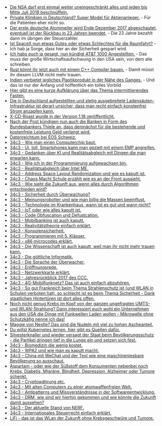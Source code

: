* [Die NSA darf erst einmal weiter uneingeschränkt alles und jeden bis Mitte Juli 2018 beschnüffeln.](https://www.heise.de/newsticker/meldung/US-Kongress-verlaengert-NSA-Befugnis-zur-Massenueberwachung-3927830.html)
* [Private Klinikien in Deutschland? Super Model für Aktienanleger.](https://netzfrauen.org/2017/12/25/54431/) - Für die Patienten eher nicht so.
* [Der erste deutsche Atommeiler wird Ende Dezember 2017 abgeschautet, eventuell ist der Rückbau in 23 Jahren beendet.](https://www.heise.de/newsticker/meldung/Atommeiler-in-Gundremmingen-stellt-Ende-Dezember-den-Betrieb-ein-3927930.html) - Die 23 Jahre bezahlt dann im übrigen der Steuerzahler.
* [Ist SpaceX nun etwas Gutes oder etwas Schlechtes für die Raumfahrt?](https://www.golem.de/news/raumfahrt-2017-wie-spacex-die-branche-in-aufruhr-versetzt-1712-131690.html) - Ich hab ja Sorge, dass hier an der Sicherheit gespart wird.
* [Ich habs euch ja gesagt, nun kündigt AT&T 1000 Angestellten.](https://www.heise.de/newsticker/meldung/Trotz-US-Steuerreform-Kuendigungen-bei-AT-T-3927910.html) - Das muss der große Wirtschaftsaufschwung in den USA sein, von dem alle schreiben.
* [Rust könnt ihr jetzt auch mit einem C++ Compiler bauen.](https://blog.fefe.de/?ts=a4bf9d7d) - Damit müsst ihr diesem LLVM nicht mehr trauen.
* [Indien verbietet jegliches Plastikprodukt in der Nähe des Ganges.](https://netzfrauen.org/2017/12/26/54462/) - Und das ist nur der Anfang und hoffentlich ein tolles Vorbild
* [Hier gibt es eine kurze Aufklärung über das Thema intermittierendes Fasten.](https://www.careelite.de/intermittierendes-fasten-erfahrungen/)
* [Die in Deutschland aufgestellten und stetig ausgebreitete Ladensäulen-Infrastruktur ist derart unsicher, dass man recht einfach konstenfrei Strom anzapfen kann.](https://www.ccc.de/de/updates/2017/e-motor)
* [X-CD-Roast wurde in der Version 1.18 veröffentlicht.](https://www.pro-linux.de/news/1/25466/x-cd-roast-nach-neun-jahren-neue-versionen.html)
* [Nach der Post kündigen nun auch die Banken in Form des Bundesbankers Thiele an, dass demnächst für die bestehende und kostenfreie Leistung Geld verlangt wird.](https://www.heise.de/newsticker/meldung/Bundesbanker-Thiele-Sekundenschnelle-Ueberweisungen-setzen-sich-durch-3928066.html)
* [Datenreichtum bei EOS Schweiz.](https://www.golem.de/news/eos-schweiz-daten-von-zehntausenden-inkassokunden-kompromittiert-1712-131862.html)
* [34c3 - Wie man einen Computerchip baut.](https://ftp.darmstadt.ccc.de/congress/2017/h264-hd/34c3-9250-eng-The_making_of_a_chip.mp4)
* [34c3 - Ui, toll, Smartphones kann man gezielt mit einem EMP angreifen.](https://www.heise.de/security/meldung/34C3-Forscher-zeigen-gezielte-EMP-Angriffe-auf-Smartphones-3928636.html)
* [34c3 - Gedanken über KI und Realitätsabgleich mit Dingen die man erwarten kann.](https://www.golem.de/news/kuenstliche-intelligenz-die-dummen-computer-noch-duemmer-machen-1712-131893.html)
* [34c3 - Wie ich in der Programmierung aufgewachsen bin.](https://berlin-ak.ftp.media.ccc.de/congress/2017/h264-hd/34c3-9044-eng-Growing_Up_Software_Development.mp4)
* [34c3 - Realitätsabgleich über Intel ME.](https://berlin-ak.ftp.media.ccc.de/congress/2017/h264-hd/34c3-8782-eng-Intel_ME_Myths_and_reality.mp4)
* [34c3 - Address Space Layout Randomization und wie es kaputt ist.](https://mirror.fvz.io/media.ccc.de/congress/2017/h264-hd/34c3-9135-eng-ASLR_on_the_line.mp4)
* [34c3 - Chaos Macht Schule erzählt wie es an der Front aussieht.](http://cdn.media.ccc.de/congress/2017/h264-hd/34c3-9194-deu-Bildung_auf_dem_Weg_ins_Neuland.mp4)
* [34c3 - Wie sieht die Zukunft aus, wenn alles durch Algorithmen entschieden wird?](http://cdn.media.ccc.de/congress/2017/h264-hd/34c3-9285-deu-QualityLand.mp4)
* [34c3 - Sicherheit durch Überwachung?](http://cdn.media.ccc.de/congress/2017/h264-hd/34c3-9287-deu-Truegerische_Sicherheit.mp4)
* [34c3 - Meinungsrobotter und wie man billig die Massen beeinflust.](http://cdn.media.ccc.de/congress/2017/h264-hd/34c3-9268-deu-Social_Bots_Fake_News_und_Filterblasen.mp4)
* [34c3 - Technologie im Krankenhaus, wann ist es gut und wann nicht?](http://cdn.media.ccc.de/congress/2017/h264-hd/34c3-8953-eng-Think_big_or_care_for_yourself.mp4)
* [34c3 - IoT oder wie alles kaputt ist.](http://cdn.media.ccc.de/congress/2017/h264-hd/34c3-9193-eng-Internet_of_Fails.mp4)
* [34c3 - Code Obfuscation und Defustcation.](http://cdn.media.ccc.de/congress/2017/h264-hd/34c3-8789-eng-Lets_break_modern_binary_code_obfuscation.mp4)
* [34c3 - Mobilbanking ist auch kaputt.](http://cdn.media.ccc.de/congress/2017/h264-hd/34c3-8805-deu-Die_fabelhafte_Welt_des_Mobilebankings.mp4)
* [34c3 - Realivitätstheorie einfach erklärt.](http://cdn.media.ccc.de/congress/2017/h264-hd/34c3-8710-deu-Relativitaetstheorie_fuer_blutige_Anfaenger.mp4)
* [34c3 - Konsolensicherheit.](http://cdn.media.ccc.de/congress/2017/h264-hd/34c3-8941-eng-Console_Security_-_Switch.mp4)
* [34c3 - Programmieren mit 5. Klässer.](http://cdn.media.ccc.de/congress/2017/h264-hd/34c3-8865-deu-Digitale_Bildung_in_der_Schule.mp4)
* [34c3 - x86 microcodes erklärt.](http://cdn.media.ccc.de/congress/2017/h264-hd/34c3-9058-eng-Everything_you_want_to_know_about_x86_microcode_but_might_have_been_afraid_to_ask.mp4)
* [34c3 - Die Wissenschaft ist auch kaputt, weil man ihr nicht mehr trauen kann.](http://cdn.media.ccc.de/congress/2017/h264-hd/34c3-9055-eng-Science_is_broken.mp4)
* [34c3 - Die göttliche Informatik.](http://cdn.media.ccc.de/congress/2017/h264-hd/34c3-8998-deu-Die_goettliche_Informatik_The_divine_Computer_Science.mp4)
* [34c3 - Die Sprache der Überwacher.](http://cdn.media.ccc.de/congress/2017/h264-hd/34c3-8969-deu-Die_Sprache_der_UEberwacher.mp4)
* [34c3 - Eröffnungsrede.](http://cdn.media.ccc.de/congress/2017/h264-hd/34c3-9292-deu-Eroeffnung_tuwat.mp4)
* [34c3 - Netzwerkkarte erklärt.](http://cdn.media.ccc.de/congress/2017/h264-hd/34c3-9159-eng-Demystifying_Network_Cards.mp4)
* [34c3 - Jahresrückblick 2017 des CCC.](http://cdn.media.ccc.de/congress/2017/h264-hd/34c3-9262-deu-Jahresrueckblick_des_CCC_2017.mp4)
* [34c3 - 4G-Mobilfunknetz? Das ist auch einfach abzuhören.](https://www.heise.de/newsticker/meldung/34C3-Auch-4G-Mobilfunk-ist-einfach-abzuhoeren-und-zu-ueberwachen-3928496.html)
* [34c3 - So gut Frankreich beim Thema Strahlenschutz ist (und WLAN in Schulen verboten hat), so schlecht ist es beim Thema Sicherheit - Dank staatlichen Hintertüren ist dort alles offen.](http://cdn.media.ccc.de/congress/2017/h264-hd/34c3-8919-eng-WTFrance.mp4)
* [Noch nicht genug Krebs im Kopf von der ganzen ungefragten UMTS- und WLAN-Strahlung? Dann interessiert euch wohl ein Unternehmen aus den USA die Dinge mit Funkwellen Laden wollen - Mikrowelle ohne Schutzkäfig nenne ich das!](https://www.heise.de/newsticker/meldung/Kabellose-Stromuebertragung-Energous-laedt-Geraete-per-Funkwellen-3928296.html)
* [Maggie von Nestle? Das sind die Nudeln mit viel zu hohen Ascheanteil.](https://netzfrauen.org/2017/12/27/maggi/)
* [Du willst Kubernetes lernen, hier gibt es Quellen dafür.](https://opensource.com/article/17/12/resources-learning-kubernetes)
* [Silvesterknaller und wieder versagt der Staat beim Bevölkerungsschutz - die Partikel dringen tief in die Lunge ein und setzen sich fest.](https://netzfrauen.org/2017/12/28/feuerwerkskoerpern/)
* [34c3 - Biomedizin die wenig kostet.](https://mirror.fvz.io/media.ccc.de/congress/2017/h264-hd/34c3-8948-eng-Low_Cost_Non-Invasive_Biomedical_Imaging.mp4)
* [34c3 - WPA2 und wie man es kaputt macht.](https://ftp.fau.de/cdn.media.ccc.de/congress/2017/h264-hd/34c3-9273-eng-KRACKing_WPA2_by_Forcing_Nonce_Reuse.mp4)
* [34c3 - China mit WeChat und der Test wie eine maschinenlesbare Bevölkerung so ausschaut.](https://www.heise.de/newsticker/meldung/34C3-China-Die-maschinenlesbare-Bevoelkerung-3928422.html)
* [Aspartam - oder wie der Süßstoff dem Konsumenten nebenbei noch Krebs, Diabetis, Migräne, Blindheit, Depression, Alzheimer oder Tumore schenkt.](https://netzfrauen.org/2017/12/29/aspartame/)
* [34c3 - Cryptowährung etc.](http://cdn.media.ccc.de/congress/2017/h264-hd/34c3-9240-eng-cryptocurrencies_smart_contracts_etc_revolutionary_tech.mp4)
* [34c3 - Mit alten Computern zu einer atomwaffenfreien Welt.](http://cdn.media.ccc.de/congress/2017/h264-hd/34c3-8994-eng-Vintage_Computing_for_Trusted_Radiation_Measurements_and_a_World_Free_of_Nuclear_Weapons.mp4)
* [34c3 - Antipatterns und Missverständnisse in der Softwareentwicklung.](http://cdn.media.ccc.de/congress/2017/h264-hd/34c3-9095-deu-Antipatterns_und_Missverstaendnisse_in_der_Softwareentwicklung.mp4)
* [34c3 - DRM, wie sind wir hierhin gekommen und wie könnte die Zukunft damit aussehen?](http://cdn.media.ccc.de/congress/2017/h264-hd/34c3-9110-eng-History_and_implications_of_DRM.mp4)
* [34c3 - Der aktuelle Stand von NERF.](http://cdn.media.ccc.de/congress/2017/h264-hd/34c3-9056-eng-Bringing_Linux_back_to_server_boot_ROMs_with_NERF_and_Heads.mp4)
* [34c3 - Internationales Steuerrecht einfach erklärt.](http://cdn.media.ccc.de/congress/2017/h264-hd/34c3-9047-eng-Taxation.mp4)
* [LiFi - das ist das WLan der Zukunft ohne Krebsgeschwüre und Tumore.](http://lifi-technik.de/)
